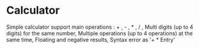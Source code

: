 # Calculator
Simple calculator support main operations : + , - , * , / ,
Multi digits (up to 4 digits) for the same number,
Multiple operations (up to 4 operations) at the same time,
Floating and negative results,
Syntax error as '+ * Entry'
